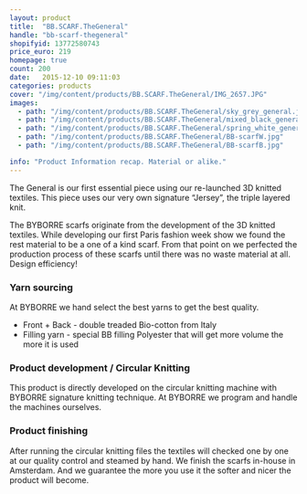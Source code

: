 ```yaml
---
layout: product
title:  "BB.SCARF.TheGeneral"
handle: "bb-scarf-thegeneral"
shopifyid: 13772580743
price_euro: 219
homepage: true
count: 200
date:   2015-12-10 09:11:03
categories: products
cover: "/img/content/products/BB.SCARF.TheGeneral/IMG_2657.JPG"
images:
  - path: "/img/content/products/BB.SCARF.TheGeneral/sky_grey_general.jpg"
  - path: "/img/content/products/BB.SCARF.TheGeneral/mixed_black_general.jpg"
  - path: "/img/content/products/BB.SCARF.TheGeneral/spring_white_general.jpg"
  - path: "/img/content/products/BB.SCARF.TheGeneral/BB-scarfW.jpg"
  - path: "/img/content/products/BB.SCARF.TheGeneral/BB-scarfB.jpg"

info: "Product Information recap. Material or alike."
---
```


The General is our first essential piece using our re-launched 3D knitted textiles. This piece uses our very own signature “Jersey”, the triple layered knit.

The BYBORRE scarfs originate from the development of the 3D knitted textiles. While developing our first Paris fashion week show we found the rest material to be a one of a kind scarf.
From that point on we perfected the production process of these scarfs until there was no waste material at all. Design efficiency!

### Yarn sourcing

At BYBORRE we hand select the best yarns to get the best quality.

* Front + Back - double treaded Bio-cotton from Italy
* Filling yarn - special BB filling Polyester that will get more volume the more it is used

### Product development / Circular Knitting

This product is directly developed on the circular knitting machine with BYBORRE signature knitting technique. At BYBORRE we program and handle the machines ourselves.


### Product finishing

After running the circular knitting files the textiles will checked one by one at our quality control and steamed by hand. We finish the scarfs in-house in Amsterdam. And we guarantee the more you use it the softer and nicer the product will become.


